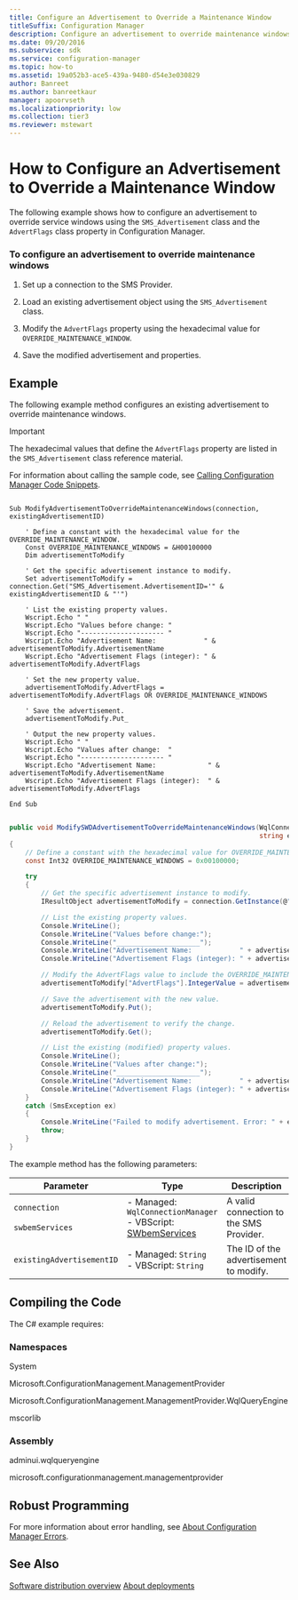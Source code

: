 ```yaml
---
title: Configure an Advertisement to Override a Maintenance Window
titleSuffix: Configuration Manager
description: Configure an advertisement to override maintenance windows using the SMS_Advertisement class and the AdvertFlags class property in Configuration Manager.
ms.date: 09/20/2016
ms.subservice: sdk
ms.service: configuration-manager
ms.topic: how-to
ms.assetid: 19a052b3-ace5-439a-9480-d54e3e030829
author: Banreet
ms.author: banreetkaur
manager: apoorvseth
ms.localizationpriority: low
ms.collection: tier3
ms.reviewer: mstewart
---
```

# How to Configure an Advertisement to Override a Maintenance Window
The following example shows how to configure an advertisement to override service windows using the `SMS_Advertisement` class and the `AdvertFlags` class property in Configuration Manager.

### To configure an advertisement to override maintenance windows

1.  Set up a connection to the SMS Provider.

2.  Load an existing advertisement object using the `SMS_Advertisement` class.

3.  Modify the `AdvertFlags` property using the hexadecimal value for `OVERRIDE_MAINTENANCE_WINDOW`.

4.  Save the modified advertisement and properties.

## Example
 The following example method configures an existing advertisement to override maintenance windows.

> [!IMPORTANT]
>  The hexadecimal values that define the `AdvertFlags` property are listed in the `SMS_Advertisement` class reference material.

 For information about calling the sample code, see [Calling Configuration Manager Code Snippets](../../../../develop/core/understand/calling-code-snippets.md).

```vbs

Sub ModifyAdvertisementToOverrideMaintenanceWindows(connection, existingAdvertisementID)

    ' Define a constant with the hexadecimal value for the OVERRIDE_MAINTENANCE_WINDOW.
    Const OVERRIDE_MAINTENANCE_WINDOWS = &H00100000
    Dim advertisementToModify

    ' Get the specific advertisement instance to modify.
    Set advertisementToModify = connection.Get("SMS_Advertisement.AdvertisementID='" & existingAdvertisementID & "'")

    ' List the existing property values.
    Wscript.Echo " "
    Wscript.Echo "Values before change: "
    Wscript.Echo "--------------------- "
    Wscript.Echo "Advertisement Name:            " & advertisementToModify.AdvertisementName
    Wscript.Echo "Advertisement Flags (integer): " & advertisementToModify.AdvertFlags

    ' Set the new property value.
    advertisementToModify.AdvertFlags = advertisementToModify.AdvertFlags OR OVERRIDE_MAINTENANCE_WINDOWS

    ' Save the advertisement.
    advertisementToModify.Put_

    ' Output the new property values.
    Wscript.Echo " "
    Wscript.Echo "Values after change:  "
    Wscript.Echo "--------------------- "
    Wscript.Echo "Advertisement Name:             " & advertisementToModify.AdvertisementName
    Wscript.Echo "Advertisement Flags (integer):  " & advertisementToModify.AdvertFlags

End Sub

```

```c#

public void ModifySWDAdvertisementToOverrideMaintenanceWindows(WqlConnectionManager connection,
                                                               string existingAdvertisementID)
{
    // Define a constant with the hexadecimal value for OVERRIDE_MAINTENANCE_WINDOW.
    const Int32 OVERRIDE_MAINTENANCE_WINDOWS = 0x00100000;

    try
    {
        // Get the specific advertisement instance to modify.
        IResultObject advertisementToModify = connection.GetInstance(@"SMS_Advertisement.AdvertisementID='" + existingAdvertisementID + "'");

        // List the existing property values.
        Console.WriteLine();
        Console.WriteLine("Values before change:");
        Console.WriteLine("_____________________");
        Console.WriteLine("Advertisement Name:            " + advertisementToModify["AdvertisementName"].StringValue);
        Console.WriteLine("Advertisement Flags (integer): " + advertisementToModify["AdvertFlags"].IntegerValue);

        // Modify the AdvertFlags value to include the OVERRIDE_MAINTENANCE_WINDOWS value.
        advertisementToModify["AdvertFlags"].IntegerValue = advertisementToModify["AdvertFlags"].IntegerValue | OVERRIDE_MAINTENANCE_WINDOWS;

        // Save the advertisement with the new value.
        advertisementToModify.Put();

        // Reload the advertisement to verify the change.
        advertisementToModify.Get();

        // List the existing (modified) property values.
        Console.WriteLine();
        Console.WriteLine("Values after change:");
        Console.WriteLine("_____________________");
        Console.WriteLine("Advertisement Name:            " + advertisementToModify["AdvertisementName"].StringValue);
        Console.WriteLine("Advertisement Flags (integer): " + advertisementToModify["AdvertFlags"].IntegerValue);
    }
    catch (SmsException ex)
    {
        Console.WriteLine("Failed to modify advertisement. Error: " + ex.Message);
        throw;
    }
}

```

 The example method has the following parameters:

|Parameter|Type|Description|
|---------------|----------|-----------------|
|`connection`<br /><br /> `swbemServices`|-   Managed: `WqlConnectionManager`<br />-   VBScript: [SWbemServices](/windows/win32/wmisdk/swbemservices)|A valid connection to the SMS Provider.|
|`existingAdvertisementID`|-   Managed: `String`<br />-   VBScript: `String`|The ID of the advertisement to modify.|

## Compiling the Code
 The C# example requires:

### Namespaces
 System

 Microsoft.ConfigurationManagement.ManagementProvider

 Microsoft.ConfigurationManagement.ManagementProvider.WqlQueryEngine

 mscorlib

### Assembly
 adminui.wqlqueryengine

 microsoft.configurationmanagement.managementprovider

## Robust Programming
 For more information about error handling, see [About Configuration Manager Errors](../../../../develop/core/understand/about-configuration-manager-errors.md).

## See Also
 [Software distribution overview](software-distribution-overview.md)
 [About deployments](about-software-distribution-deployments.md)
